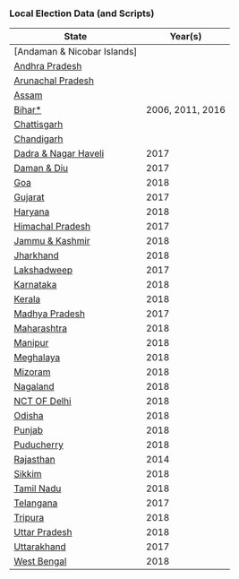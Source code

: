 ### Local Election Data (and Scripts)


| State                                    | Year(s) |
| ---------------------------------------- | ------- | 
| [Andaman & Nicobar Islands]              |    |
| [Andhra Pradesh](andhra/)                |   |
| [Arunachal Pradesh](arunachal/)          |   |
| [Assam](assam/)                          |    |
| [Bihar*](bihar/)                         | 2006, 2011, 2016    |
| [Chattisgarh](chattisgarh/)              |      | 
| [Chandigarh](chandigarh/)                |  | 
| [Dadra & Nagar Haveli](dadra/)           | 2017    | 
| [Daman & Diu](daman/)                    | 2017    |
| [Goa](goa/)                              | 2018    |
| [Gujarat](gujarat/)                      | 2017    |
| [Haryana](haryana/)                      | 2018    |
| [Himachal Pradesh](himachal/)            | 2017    |
| [Jammu & Kashmir](jammu_kashmir/)        | 2018    |
| [Jharkhand](jharkhand/)                  | 2018    | 
| [Lakshadweep](lakshadweep/)              | 2017    |
| [Karnataka](karnatka/)                   | 2018    | 
| [Kerala](kerala/)                        | 2018    |
| [Madhya Pradesh](mp/)                    | 2017    | 
| [Maharashtra](maharashtra/)              | 2018    | 
| [Manipur](manipur/)                      | 2018    | 
| [Meghalaya](meghalaya/)                  | 2018    | 
| [Mizoram](mizoram/)                      | 2018    | 
| [Nagaland](nagaland/)                    | 2018    | 
| [NCT OF Delhi](delhi/)                   | 2018    | 
| [Odisha](odisha/)                        | 2018    | 
| [Punjab](punjab/)                        | 2018    | 
| [Puducherry](puducherry/)                | 2018    | 
| [Rajasthan](rajasthan/)                  | 2014    | 
| [Sikkim](sikkim/)                        | 2018    | 
| [Tamil Nadu](tn/)                        | 2018    | 
| [Telangana](telangana/)                  | 2017    | 
| [Tripura](tripura/)                      | 2018    | 
| [Uttar Pradesh](up/)                     | 2018    | 
| [Uttarakhand](uttarakhand/)              | 2017    |
| [West Bengal](wb/)              | 2018    |


